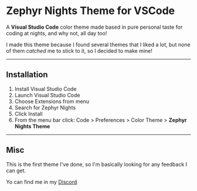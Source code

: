 # Zephyr Nights Theme for VSCode

A **Visual Studio Code** color theme made based in pure personal taste for coding at nights, and why not, all day too!

I made this theme because I found several themes that I liked a lot, but none of them _catched_ me to stick to it, so I decided to make mine!

---

## Installation

1. Install Visual Studio Code
2. Launch Visual Studio Code
3. Choose Extensions from menu
4. Search for Zephyr Nights
5. Click Install
6. From the menu bar click: Code > Preferences > Color Theme > **Zephyr Nights Theme**

---

## Misc

This is the first theme I've done, so I'm basically looking for any feedback I can get.

Yo can find me in my [Discord](https://discordapp.com/users/271083466890674176/ "Zephyro's Discord")

